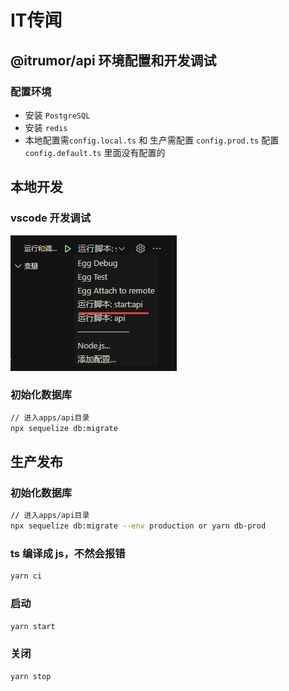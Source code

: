 # IT传闻

## @itrumor/api 环境配置和开发调试

### 配置环境
- 安装 `PostgreSQL`
- 安装 `redis`
- 本地配置需`config.local.ts` 和 生产需配置 `config.prod.ts` 配置 `config.default.ts` 里面没有配置的

## 本地开发

### vscode 开发调试
![Alt text](image.png)

### 初始化数据库

```bash
// 进入apps/api目录
npx sequelize db:migrate
```

## 生产发布

### 初始化数据库

```bash
// 进入apps/api目录
npx sequelize db:migrate --env production or yarn db-prod
```

### ts 编译成 js，不然会报错

```bash
yarn ci
```

### 启动

```bash
yarn start
```

### 关闭

```bash
yarn stop
```
